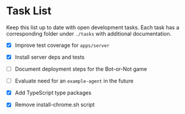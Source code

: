 # Task List

Keep this list up to date with open development tasks. Each task has a
corresponding folder under `./tasks` with additional documentation.

- [x] Improve test coverage for `apps/server`
- [x] Install server deps and tests
- [ ] Document deployment steps for the Bot-or-Not game
- [ ] Evaluate need for an `example-agent` in the future
- [x] Add TypeScript type packages
- [x] Remove install-chrome.sh script

